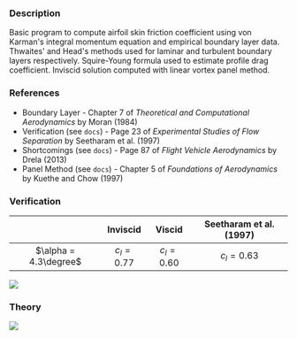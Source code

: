 ### Description

Basic program to compute airfoil skin friction coefficient using von Karman's integral momentum equation and empirical boundary layer data. Thwaites' and Head's methods used for laminar and turbulent boundary layers respectively. Squire-Young formula used to estimate profile drag coefficient. Inviscid solution computed with linear vortex panel method.

### References

- Boundary Layer - Chapter 7 of _Theoretical and Computational Aerodynamics_ by Moran (1984)
- Verification (see `docs`) - Page 23 of _Experimental Studies of Flow Separation_ by Seetharam et al. (1997)
- Shortcomings (see `docs`) - Page 87 of _Flight Vehicle Aerodynamics_ by Drela (2013)
- Panel Method (see `docs`) - Chapter 5 of _Foundations of Aerodynamics_ by Kuethe and Chow (1997)

### Verification

|                       |   Inviscid   |    Viscid    | Seetharam et al. (1997) |
| :-------------------: | :----------: | :----------: | :---------------------: |
| $\alpha = 4.3\degree$ | $c_l = 0.77$ | $c_l = 0.60$ |      $c_l = 0.63$       |

![](https://github.com/user-attachments/assets/fba38ea4-ca1e-4b29-bc77-9fbe4000caaf)

### Theory

![](https://github.com/user-attachments/assets/b1d7d4ec-234b-4679-b3e4-c4458f19a8ee)
